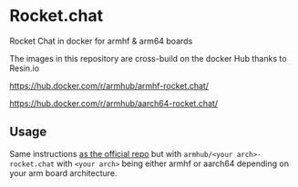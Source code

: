 # Rocket.chat
Rocket Chat in docker for armhf &amp; arm64 boards

The images in this repository are cross-build on the docker Hub thanks to Resin.io

https://hub.docker.com/r/armhub/armhf-rocket.chat/

https://hub.docker.com/r/armhub/aarch64-rocket.chat/

## Usage 

Same instructions [as the official repo](https://github.com/RocketChat/Rocket.Chat#docker) but with `armhub/<your arch>-rocket.chat`
with `<your arch>` being either armhf or aarch64 depending on your arm board architecture.

